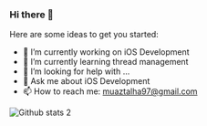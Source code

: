 ### Hi there 👋

Here are some ideas to get you started:

- 🔭 I’m currently working on iOS Development
- 🌱 I’m currently learning thread management
- 🤔 I’m looking for help with ...
- 💬 Ask me about iOS Development
- 📫 How to reach me: muaztalha97@gmail.com

![Github stats 2](https://github-readme-stats.vercel.app/api?username=muaztalhaBulut&show_icons=true&theme=radical)

